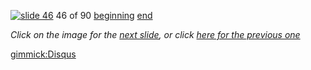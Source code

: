 [![slide 46](https://dl.dropboxusercontent.com/u/2977490/presentations/cookbook/img46.jpg)](47.md)
46 of 90
[beginning](01.md)
[end](89.md)

_Click on the image for the [next slide](47.md), or click [here for the previous one](45.md)_

[gimmick:Disqus](theodox-github)
